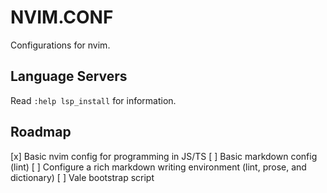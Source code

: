 # NVIM.CONF

Configurations for nvim.

## Language Servers

Read `:help lsp_install` for information.

## Roadmap

[x] Basic nvim config for programming in JS/TS
[ ] Basic markdown config (lint)
[ ] Configure a rich markdown writing environment (lint, prose, and dictionary)
[ ] Vale bootstrap script

